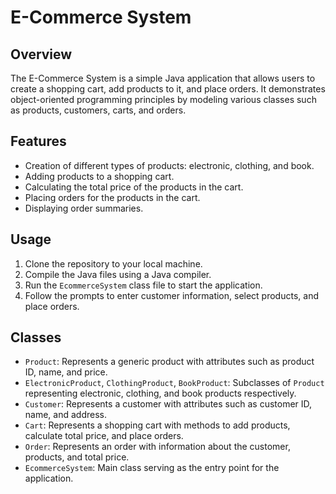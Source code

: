 # E-Commerce System

## Overview
The E-Commerce System is a simple Java application that allows users to create a shopping cart, add products to it, and place orders. It demonstrates object-oriented programming principles by modeling various classes such as products, customers, carts, and orders.

## Features
- Creation of different types of products: electronic, clothing, and book.
- Adding products to a shopping cart.
- Calculating the total price of the products in the cart.
- Placing orders for the products in the cart.
- Displaying order summaries.

## Usage
1. Clone the repository to your local machine.
2. Compile the Java files using a Java compiler.
3. Run the `EcommerceSystem` class file to start the application.
4. Follow the prompts to enter customer information, select products, and place orders.

## Classes
- `Product`: Represents a generic product with attributes such as product ID, name, and price.
- `ElectronicProduct`, `ClothingProduct`, `BookProduct`: Subclasses of `Product` representing electronic, clothing, and book products respectively.
- `Customer`: Represents a customer with attributes such as customer ID, name, and address.
- `Cart`: Represents a shopping cart with methods to add products, calculate total price, and place orders.
- `Order`: Represents an order with information about the customer, products, and total price.
- `EcommerceSystem`: Main class serving as the entry point for the application.


